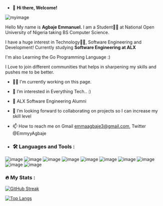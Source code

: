 - 👋 **Hi there, Welcome!**

![myimage](https://github.com/Emmyy882/Emmyy882/assets/110739304/eed06ca0-fbd4-45d7-9cda-081b7428f7e9)


Hello My name is **Agbaje Emmanuel.** I am a Student🧑‍🎓 at National Open University of Nigeria taking BS Computer Science.

I have a huge interest in Technology🧑‍💻, Software Engineering and Development! Currently studying **Software Engineering at ALX**

I'm also Learning the Go Programming Language :)

I Love to join different communities that helps in sharpening my skills and pushes me to be better.

- 🧑‍🏭 I'm currently working on this page.
- 👀 I’m interested in Everything Tech.. :)
- 🌱 ALX Software Engineering Alumni
- 💞️ I’m looking forward to collaborating on projects so I can increase my skill level
- 📫 How to reach me on Gmail emmaagbaje3@gmail.com, Twitter @EmmyyAgbaje

- ### :hammer_and_wrench: Languages and Tools :

![image](https://github.com/Emmyy882/Emmyy882/assets/110739304/0d31e5b1-18a1-4764-8f69-10b57b1c1dc8) ![image](https://github.com/Emmyy882/Emmyy882/assets/110739304/b02e0074-b141-4ea9-a7b2-4c599c8437e6) ![image](https://github.com/Emmyy882/Emmyy882/assets/110739304/8a3aac73-b19f-4883-9354-64a9bde1f09c) ![image](https://github.com/Emmyy882/Emmyy882/assets/110739304/dbc04e06-2072-4030-8983-302d50d2676d) ![image](https://github.com/Emmyy882/Emmyy882/assets/110739304/45788afc-2d43-4412-9cab-6528b8605884) ![image](https://github.com/Emmyy882/Emmyy882/assets/110739304/d898a6a4-af82-4957-a149-f29567f0165b) ![image](https://github.com/Emmyy882/Emmyy882/assets/110739304/8add6149-26fd-4547-98b7-582ed89f9800) ![image](https://github.com/Emmyy882/Emmyy882/assets/110739304/3775b742-2fbf-474d-8c77-64276a2076a7) ![image](https://github.com/Emmyy882/Emmyy882/assets/110739304/fb0f6ee4-1919-485e-955e-ddd30cd8dace) ![image](https://github.com/Emmyy882/Emmyy882/assets/110739304/40debcb8-7682-426c-b15b-ec1599aebe3b)



### :fire: My Stats :
[![GitHub Streak](https://github-readme-streak-stats.herokuapp.com?user=Emmyy882&theme=dark)](https://git.io/streak-stats)

[![Top Langs](https://github-readme-stats.vercel.app/api/top-langs/?username=Emmyy882&layout=compact&theme=vision-friendly-dark)](https://github.com/anuraghazra/github-readme-stats)









